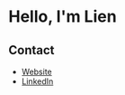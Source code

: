 # Hello, I'm Lien

## Contact
- [Website](https://lienzhu.tech)
- [LinkedIn](https://www.linkedin.com/in/lienzhu/)



